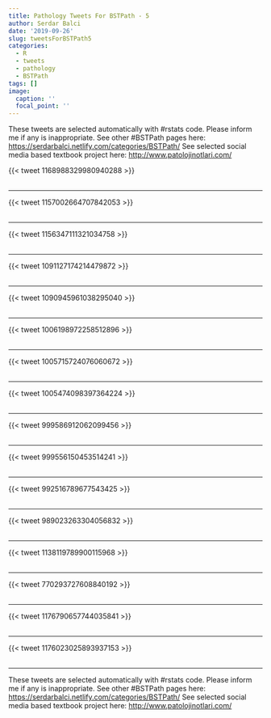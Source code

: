 ```yaml
---
title: Pathology Tweets For BSTPath - 5
author: Serdar Balci
date: '2019-09-26'
slug: tweetsForBSTPath5
categories:
  - R
  - tweets
  - pathology
  - BSTPath
tags: []
image:
  caption: ''
  focal_point: ''
---
```



These tweets are selected automatically with #rstats code. Please inform me if any is inappropriate.
See other #BSTPath pages here: https://serdarbalci.netlify.com/categories/BSTPath/ 
See selected social media based textbook project here: http://www.patolojinotlari.com/

{{< tweet 1168988329980940288 >}}
<br>
<br>
<hr>
{{< tweet 1157002664707842053 >}}
<br>
<br>
<hr>
{{< tweet 1156347111321034758 >}}
<br>
<br>
<hr>
{{< tweet 1091127174214479872 >}}
<br>
<br>
<hr>
{{< tweet 1090945961038295040 >}}
<br>
<br>
<hr>
{{< tweet 1006198972258512896 >}}
<br>
<br>
<hr>
{{< tweet 1005715724076060672 >}}
<br>
<br>
<hr>
{{< tweet 1005474098397364224 >}}
<br>
<br>
<hr>
{{< tweet 999586912062099456 >}}
<br>
<br>
<hr>
{{< tweet 999556150453514241 >}}
<br>
<br>
<hr>
{{< tweet 992516789677543425 >}}
<br>
<br>
<hr>
{{< tweet 989023263304056832 >}}
<br>
<br>
<hr>
{{< tweet 1138119789900115968 >}}
<br>
<br>
<hr>
{{< tweet 770293727608840192 >}}
<br>
<br>
<hr>
{{< tweet 1176790657744035841 >}}
<br>
<br>
<hr>
{{< tweet 1176023025893937153 >}}
<br>
<br>
<hr>


These tweets are selected automatically with #rstats code. Please inform me if any is inappropriate.
See other #BSTPath pages here: https://serdarbalci.netlify.com/categories/BSTPath/ 
See selected social media based textbook project here: http://www.patolojinotlari.com/
